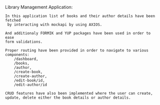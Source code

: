 Library Management Application:

    In this application list of books and their author details have been fetched
     by interacting with mockapi by using AXIOS. 
    
    And additionaly FORMIK and YUP packages have been used in order to ease 
    form validations.

    Proper routing have been provided in order to navigate to various components:
        /dashboard,
        /books,
        /author,
        /create-book,
        /create-author,
        /edit-book/id,
        /edit-author/id

    CRUD features have also been implemented where the user can create, 
    update, delete either the book details or author details.
